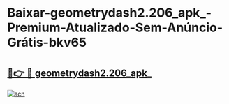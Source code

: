 # Baixar-geometrydash2.206_apk_-Premium-Atualizado-Sem-Anúncio-Grátis-bkv65

# <h2><a href="https://xvlg9m.esa.edu.pl?src=geometrydash2.206_apk_&ref=bkv65">🔗👉 🔴 geometrydash2.206_apk_</a></h2>

[![acn](https://github.com/user-attachments/assets/0f9c940e-d8b0-45ae-aac7-cd30a18b3e1c)](https://xvlg9m.esa.edu.pl?src=geometrydash2.206_apk_&ref=bkv65)

